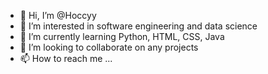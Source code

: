 - 👋 Hi, I’m @Hoccyy
- 👀 I’m interested in software engineering and data science
- 🌱 I’m currently learning Python, HTML, CSS, Java
- 💞️ I’m looking to collaborate on any projects
- 📫 How to reach me ...

<!---
Hoccyy/Hoccyy is a ✨ special ✨ repository because its `README.md` (this file) appears on your GitHub profile.
You can click the Preview link to take a look at your changes.
--->
